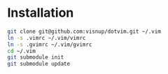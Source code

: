 Installation
============

~~~sh
git clone git@github.com:visnup/dotvim.git ~/.vim
ln -s .vimrc ~/.vim/vimrc
ln -s .gvimrc ~/.vim/gvimrc
cd ~/.vim
git submodule init
git submodule update
~~~
